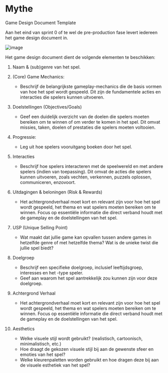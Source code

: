 # Mythe
Game Design Document Template

Aan het eind van sprint 0 of te wel de pre-production fase levert iedereen het game design document in. 

![image](https://github.com/k-maweb/Mythe/assets/167420754/8ec4f3ee-b09b-4108-b58a-aa96b0e52fb5)

Het game design document dient de volgende elementen te beschikken:

1. Naam & (sub)genre van het spel.


2.  (Core) Game Mechanics:
    - Beschrijf de belangrijkste gameplay-mechanics die de basis vormen van hoe het spel wordt gespeeld. Dit zijn de fundamentele acties en interacties die spelers kunnen uitvoeren.

    
4. Doelstellingen (Objectives/Goals)
    - Geef een duidelijk overzicht van de doelen die spelers moeten bereiken om te winnen of om verder te komen in het spel. Dit omvat missies, taken, doelen of prestaties die spelers moeten voltooien.

5. Progressie:
    - Leg uit hoe spelers vooruitgang boeken door het spel.

7. Interacties
    - Beschrijf hoe spelers interacteren met de speelwereld en met andere spelers (indien van toepassing). Dit omvat de acties die spelers kunnen uitvoeren, zoals vechten, verkennen, puzzels oplossen, communiceren, enzovoort.

8. Uitdagingen & beloningen (Risk & Rewards)
    - Het achtergrondverhaal moet kort en relevant zijn voor hoe het spel wordt gespeeld, het thema en wat spelers moeten bereiken om te winnen. Focus op essentiële informatie die direct verband houdt met de gameplay en de doelstellingen van het spel.

9. USP (Unique Selling Point)
    - Wat maakt dat jullie game kan opvallen tussen andere games in hetzelfde genre of met hetzelfde thema? Wat is de unieke twist die jullie spel biedt?

10. Doelgroep
    - Beschrijf een specifieke doelgroep, inclusief leeftijdsgroep, interesses en het -type speler.
    - Geef aan waarom het spel aantrekkelijk zou kunnen zijn voor deze doelgroep.

10. Achtergrond Verhaal
    - Het achtergrondverhaal moet kort en relevant zijn voor hoe het spel wordt gespeeld, het thema en wat spelers moeten bereiken om te winnen. Focus op essentiële informatie die direct verband houdt met de gameplay en de doelstellingen van het spel.

11. Aesthetics
    - Welke visuele stijl wordt gebruikt? (realistisch, cartoonisch, minimalistisch, etc.)
    - Hoe draagt de gekozen visuele stijl bij aan de gewenste sfeer en emoties van het spel?
    - Welke kleurenpaletten worden gebruikt en hoe dragen deze bij aan de visuele esthetiek van het spel?

